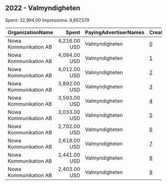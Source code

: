 ## 2022 - Valmyndigheten 
Spent: 32,994.00
Impressions: 8,657,579

|OrganizationName|Spent|PayingAdvertiserNames|CreativeUrls|Impressions|Genders|AgeBrackets|CountryCodes|BillingAddresses|CandidateBallotInformation|
|:---|---:|:---|:---|---:|:---|:---|:---|:---|:---|
|Nowa Kommunikation AB|4,216.00 USD|Valmyndigheten|[0](https://www.snap.com/political-ads/asset/4bdda589b4c5eeb2318238a268493217705dd2959abf8c3570306fd69218c6ab?mediaType=mp4)|1,222,484||18-29|sweden|"Södra Hamngatan 35,Göteborg,41114,SE"|Valmyndigheten|
|Nowa Kommunikation AB|4,084.00 USD|Valmyndigheten|[1](https://www.snap.com/political-ads/asset/aa70f476a5cd6c90af2db9a277a06a1b5e3657ea849e541180ea4b6c84ab49f0?mediaType=mp4)|1,184,889||18-29|sweden|"Södra Hamngatan 35,Göteborg,41114,SE"|Valmyndigheten|
|Nowa Kommunikation AB|4,012.00 USD|Valmyndigheten|[2](https://www.snap.com/political-ads/asset/1a191c90bd3734100a274d33248f7bd7e646b03baf546f458cac0d4c03b599ea?mediaType=mp4)|1,171,157||18-29|sweden|"Södra Hamngatan 35,Göteborg,41114,SE"|Valmyndigheten|
|Nowa Kommunikation AB|3,892.00 USD|Valmyndigheten|[3](https://www.snap.com/political-ads/asset/b2b90dfe9ec79a193454d618425bdf6c9234632107a9d7d15558c31bd720f22a?mediaType=mp4)|1,135,953||18-29|sweden|"Södra Hamngatan 35,Göteborg,41114,SE"|Valmyndigheten|
|Nowa Kommunikation AB|3,593.00 USD|Valmyndigheten|[4](https://www.snap.com/political-ads/asset/4346d4cd5c45991abd0b7c2c8f8e79f6b0f81431425876a14f0599701f27792c?mediaType=mp4)|1,055,448||18-29|sweden|"Södra Hamngatan 35,Göteborg,41114,SE"|Valmyndigheten|
|Nowa Kommunikation AB|3,033.00 USD|Valmyndigheten|[5](https://www.snap.com/political-ads/asset/aa70f476a5cd6c90af2db9a277a06a1b5e3657ea849e541180ea4b6c84ab49f0?mediaType=mp4)|653,552||30+|sweden|"Södra Hamngatan 35,Göteborg,41114,SE"|Valmyndigheten|
|Nowa Kommunikation AB|2,702.00 USD|Valmyndigheten|[6](https://www.snap.com/political-ads/asset/4bdda589b4c5eeb2318238a268493217705dd2959abf8c3570306fd69218c6ab?mediaType=mp4)|598,382||30+|sweden|"Södra Hamngatan 35,Göteborg,41114,SE"|Valmyndigheten|
|Nowa Kommunikation AB|2,618.00 USD|Valmyndigheten|[7](https://www.snap.com/political-ads/asset/b2b90dfe9ec79a193454d618425bdf6c9234632107a9d7d15558c31bd720f22a?mediaType=mp4)|575,165||30+|sweden|"Södra Hamngatan 35,Göteborg,41114,SE"|Valmyndigheten|
|Nowa Kommunikation AB|2,441.00 USD|Valmyndigheten|[8](https://www.snap.com/political-ads/asset/1a191c90bd3734100a274d33248f7bd7e646b03baf546f458cac0d4c03b599ea?mediaType=mp4)|536,190||30+|sweden|"Södra Hamngatan 35,Göteborg,41114,SE"|Valmyndigheten|
|Nowa Kommunikation AB|2,403.00 USD|Valmyndigheten|[9](https://www.snap.com/political-ads/asset/4346d4cd5c45991abd0b7c2c8f8e79f6b0f81431425876a14f0599701f27792c?mediaType=mp4)|524,359||30+|sweden|"Södra Hamngatan 35,Göteborg,41114,SE"|Valmyndigheten|
